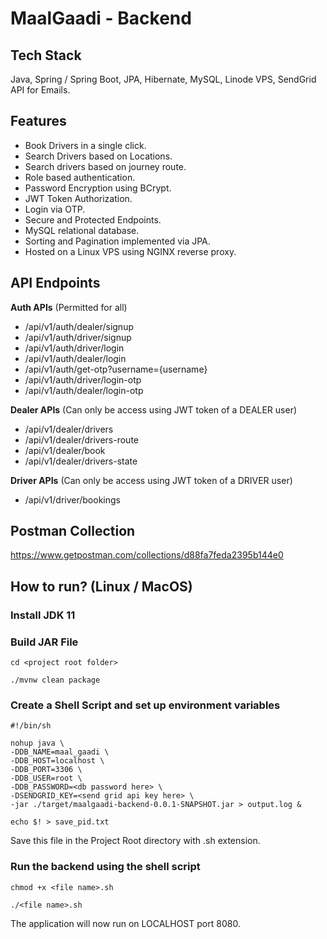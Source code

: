 # MaalGaadi - Backend

## Tech Stack
Java, Spring / Spring Boot, JPA, Hibernate, MySQL, Linode VPS, SendGrid API for Emails.

## Features
- Book Drivers in a single click.
- Search Drivers based on Locations.
- Search drivers based on journey route.  
- Role based authentication.
- Password Encryption using BCrypt.
- JWT Token Authorization.
- Login via OTP.
- Secure and Protected Endpoints.
- MySQL relational database.
- Sorting and Pagination implemented via JPA.
- Hosted on a Linux VPS using NGINX reverse proxy.

## API Endpoints

**Auth APIs** (Permitted for all)
- /api/v1/auth/dealer/signup
- /api/v1/auth/driver/signup
- /api/v1/auth/driver/login
- /api/v1/auth/dealer/login
- /api/v1/auth/get-otp?username={username}
- /api/v1/auth/driver/login-otp
- /api/v1/auth/dealer/login-otp

**Dealer APIs** (Can only be access using JWT token of a DEALER user)
- /api/v1/dealer/drivers
- /api/v1/dealer/drivers-route
- /api/v1/dealer/book
- /api/v1/dealer/drivers-state

**Driver APIs** (Can only be access using JWT token of a DRIVER user)
- /api/v1/driver/bookings

## Postman Collection

https://www.getpostman.com/collections/d88fa7feda2395b144e0

## How to run? (Linux / MacOS)

### Install JDK 11

### Build JAR File

```
cd <project root folder>

./mvnw clean package  
```

### Create a Shell Script and set up environment variables

```
#!/bin/sh

nohup java \
-DDB_NAME=maal_gaadi \
-DDB_HOST=localhost \
-DDB_PORT=3306 \
-DDB_USER=root \
-DDB_PASSWORD=<db password here> \
-DSENDGRID_KEY=<send grid api key here> \
-jar ./target/maalgaadi-backend-0.0.1-SNAPSHOT.jar > output.log &

echo $! > save_pid.txt
```

Save this file in the Project Root directory with .sh extension.

### Run the backend using the shell script

```
chmod +x <file name>.sh

./<file name>.sh
```

The application will now run on LOCALHOST port 8080.